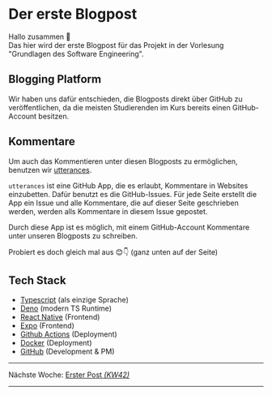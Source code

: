 # Der erste Blogpost

Hallo zusammen 👋  
Das hier wird der erste Blogpost für das Projekt in der Vorlesung "Grundlagen des Software Engineering".

## Blogging Platform

Wir haben uns dafür entschieden, die Blogposts direkt über GitHub zu veröffentlichen, da die meisten Studierenden im Kurs bereits einen GitHub-Account besitzen.

## Kommentare

Um auch das Kommentieren unter diesen Blogposts zu ermöglichen, benutzen wir [utterances](https://github.com/utterance/utterances).

`utterances` ist eine GitHub App, die es erlaubt, Kommentare in Websites einzubetten. Dafür benutzt es die GitHub-Issues. Für jede Seite erstellt die App ein Issue und alle Kommentare, die auf dieser Seite geschrieben werden, werden alls Kommentare in diesem Issue gepostet.

Durch diese App ist es möglich, mit einem GitHub-Account Kommentare unter unseren Blogposts zu schreiben.

Probiert es doch gleich mal aus 😊👇 (ganz unten auf der Seite)

## Tech Stack
- [Typescript](https://www.typescriptlang.org/) (als einzige Sprache)
- [Deno](https:/deno.land) (modern TS Runtime)
- [React Native](https://reactnative.dev/) (Frontend)
- [Expo](https://expo.dev/) (Frontend)
- [Github Actions](https://docs.github.com/en/actions) (Deployment)
- [Docker](https://www.docker.com/) (Deployment)
- [GitHub](https://www.github.com/) (Development & PM)

---
Nächste Woche: [Erster Post _(KW42)_](posts/00_initial_post)  

---

<script src="https://utteranc.es/client.js"
        repo="DH-Karlsruhe/IncidArch-Blog"
        issue-term="pathname"
        label="🪀📣"
        theme="preferred-color-scheme"
        crossorigin="anonymous"
        async>
</script>

